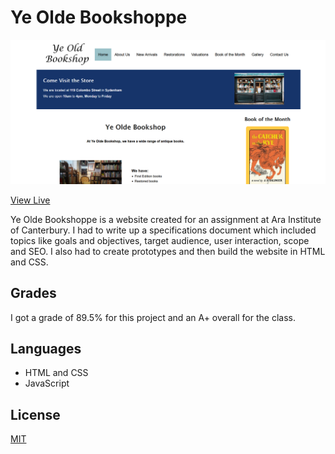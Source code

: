 # Ye Olde Bookshoppe

![Screenshot of the website](site.png)

[View Live](https://yeoldebookshoppe.flynnp4yne.com/)

Ye Olde Bookshoppe is a website created for an assignment at Ara Institute of Canterbury. I had to write up a specifications document which included topics like goals and objectives, target audience, user interaction, scope and SEO. I also had to create prototypes and then build the website in HTML and CSS.

## Grades
I got a grade of 89.5% for this project and an A+ overall for the class.

## Languages
+ HTML and CSS
+ JavaScript

## License

[MIT](https://choosealicense.com/licenses/mit/)